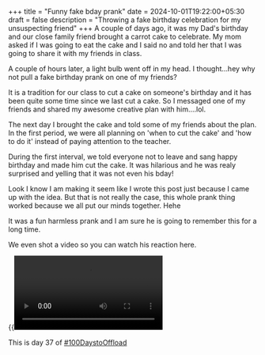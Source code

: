 +++
title = "Funny fake bday prank"
date = 2024-10-01T19:22:00+05:30
draft = false
description = "Throwing a fake birthday celebration for my unsuspecting friend"
+++
A couple of days ago, it was my Dad's birthday and our close family friend brought a carrot cake to celebrate. My mom asked if I was going to eat the cake and I said no and told her that I was going to share it with my friends in class.

A couple of hours later, a light bulb went off in my head. I thought...hey why not pull a fake birthday prank on one of my friends?

It is a tradition for our class to cut a cake on someone's birthday and it has been quite some time since we last cut a cake. So I messaged one of my friends and shared my awesome creative plan with him....lol.

The next day I brought the cake and told some of my friends about the plan. In the first period, we were all planning on 'when to cut the cake' and 'how to do it' instead of paying attention to the teacher.

During the first interval, we told everyone not to leave and sang happy birthday and made him cut the cake. It was hilarious and he was realy surprised and yelling that it was not even his bday!

Look I know I am making it seem like I wrote this post just because I came up with the idea. But that is not really the case, this whole prank thing worked because we all put our minds together. Hehe 

It was a fun harmless prank and I am sure he is going to remember this for a long time.

We even shot a video so you can watch his reaction here.

{{<video src="0e92a16b55ee5b70.mp4">}}

This is day 37 of [#100DaystoOffload](https://100daystooffload.com)

